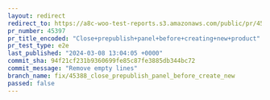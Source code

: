 ```yaml
---
layout: redirect
redirect_to: https://a8c-woo-test-reports.s3.amazonaws.com/public/pr/45397/e2e/index.html
pr_number: 45397
pr_title_encoded: "Close+prepublish+panel+before+creating+new+product"
pr_test_type: e2e
last_published: "2024-03-08 13:04:05 +0000"
commit_sha: 94f21cf231b9360699fe85c87fe3885db344bc72
commit_message: "Remove empty lines"
branch_name: fix/45388_close_prepublish_panel_before_create_new
passed: false
---
```

